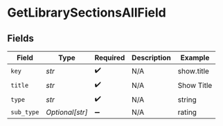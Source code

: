 # GetLibrarySectionsAllField


## Fields

| Field              | Type               | Required           | Description        | Example            |
| ------------------ | ------------------ | ------------------ | ------------------ | ------------------ |
| `key`              | *str*              | :heavy_check_mark: | N/A                | show.title         |
| `title`            | *str*              | :heavy_check_mark: | N/A                | Show Title         |
| `type`             | *str*              | :heavy_check_mark: | N/A                | string             |
| `sub_type`         | *Optional[str]*    | :heavy_minus_sign: | N/A                | rating             |